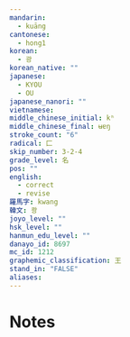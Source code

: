 ```yaml
---
mandarin:
  - kuāng
cantonese:
  - hong1
korean:
  - 광
korean_native: ""
japanese:
  - KYOU
  - OU
japanese_nanori: ""
vietnamese:
middle_chinese_initial: kʰ
middle_chinese_final: ʉɐŋ
stroke_count: "6"
radical: 匚
skip_number: 3-2-4
grade_level: 名
pos: ""
english:
  - correct
  - revise
羅馬字: kwang
韓文: 쾅
joyo_level: ""
hsk_level: ""
hanmun_edu_level: ""
danayo_id: 8697
mc_id: 1212
graphemic_classification: 王
stand_in: "FALSE"
aliases:
---
```


# Notes
